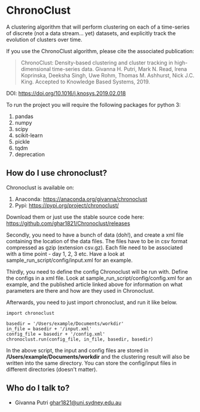 # ChronoClust

A clustering algorithm that will perform clustering on each of a time-series of discrete (not a data stream... yet) datasets, and explicitly track the evolution of clusters over time. 

If you use the ChronoClust algorithm, please cite the associated publication:

>ChronoClust: Density-based clustering and cluster tracking in high-dimensional time-series data. Givanna H. Putri, Mark N. Read, Irena Koprinska, Deeksha Singh, Uwe Rohm, Thomas M. Ashhurst, Nick J.C. King. Accepted to Knowledge Based Systems, 2019.

DOI: https://doi.org/10.1016/j.knosys.2019.02.018

To run the project you will require the following packages for python 3:
1. pandas
2. numpy
3. scipy
4. scikit-learn
5. pickle
6. tqdm
7. deprecation

## How do I use chronoclust?
Chronoclust is available on:
1. Anaconda: https://anaconda.org/givanna/chronoclust
2. Pypi: https://pypi.org/project/chronoclust/

Download them or just use the stable source code here: https://github.com/ghar1821/Chronoclust/releases

Secondly, you need to have a bunch of data (doh!), and create a xml file containing the location of the data files. The files have to be in csv format compressed as gzip (extension csv.gz). 
Each file need to be associated with a time point - day 1, 2, 3 etc.
Have a look at sample_run_script/config/input.xml for an example.

Thirdly, you need to define the config Chronoclust will be run with. Define the configs in a xml file.
Look at sample_run_script/config/config.xml for an example, and the published article linked above for information on what parameters are there and how are they used in Chronoclust.

Afterwards, you need to just import chronoclust, and run it like below.
```
import chronoclust

basedir = '/Users/example/Documents/workdir'
in_file = basedir + '/input.xml'
config_file = basedir + '/config.xml'
chronoclust.run(config_file, in_file, basedir, basedir)
```
In the above script, the input and config files are stored in **/Users/example/Documents/workdir** and the clustering result will also be written into the same directory. You can store the config/input files in different directories (doesn't matter). 

## Who do I talk to?
* Givanna Putri ghar1821@uni.sydney.edu.au
